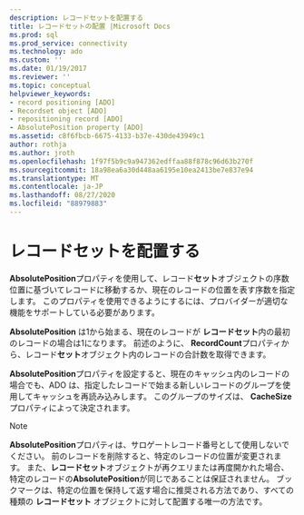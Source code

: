 ```yaml
---
description: レコードセットを配置する
title: レコードセットの配置 |Microsoft Docs
ms.prod: sql
ms.prod_service: connectivity
ms.technology: ado
ms.custom: ''
ms.date: 01/19/2017
ms.reviewer: ''
ms.topic: conceptual
helpviewer_keywords:
- record positioning [ADO]
- Recordset object [ADO]
- repositioning record [ADO]
- AbsolutePosition property [ADO]
ms.assetid: c8f6fbcb-6675-4133-b37e-430de43949c1
author: rothja
ms.author: jroth
ms.openlocfilehash: 1f97f5b9c9a947362edffaa88f878c96d63b270f
ms.sourcegitcommit: 18a98ea6a30d448aa6195e10ea2413be7e837e94
ms.translationtype: MT
ms.contentlocale: ja-JP
ms.lasthandoff: 08/27/2020
ms.locfileid: "88979883"
---
```

# <a name="recordset-positioning"></a>レコードセットを配置する
**AbsolutePosition**プロパティを使用して、レコード**セット**オブジェクトの序数位置に基づいてレコードに移動するか、現在のレコードの位置を表す序数を指定します。 このプロパティを使用できるようにするには、プロバイダーが適切な機能をサポートしている必要があります。  
  
 **AbsolutePosition** は1から始まる、現在のレコードが **レコードセット**内の最初のレコードの場合は1になります。 前述のように、 **RecordCount**プロパティから、レコード**セット**オブジェクト内のレコードの合計数を取得できます。  
  
 **AbsolutePosition**プロパティを設定すると、現在のキャッシュ内のレコードの場合でも、ADO は、指定したレコードで始まる新しいレコードのグループを使用してキャッシュを再読み込みします。 このグループのサイズは、 **CacheSize** プロパティによって決定されます。  
  
> [!NOTE]
>  **AbsolutePosition**プロパティは、サロゲートレコード番号として使用しないでください。 前のレコードを削除すると、特定のレコードの位置が変更されます。 また、**レコードセット**オブジェクトが再クエリまたは再度開かれた場合、特定のレコードの**AbsolutePosition**が同じであることは保証されません。 ブックマークは、特定の位置を保持して返す場合に推奨される方法であり、すべての種類の **レコードセット** オブジェクトに対して配置する唯一の方法です。
